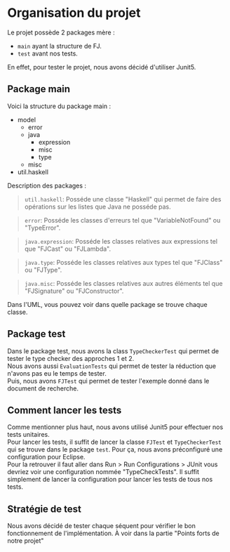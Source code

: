 # Organisation du projet

Le projet possède 2 packages mère :
- `main` ayant la structure de FJ.
- `test` avant nos tests.

En effet, pour tester le projet, nous avons décidé d'utiliser Junit5.

## Package main

Voici la structure du package main :

- model
  - error
  - java
     - expression
	 - misc
	 - type
  - misc
- util.haskell

Description des packages :

> `util.haskell`: Posséde une classe "Haskell" qui permet de faire des opérations sur les listes que Java ne posséde pas.

> `error`: Posséde les classes d'erreurs tel que "VariableNotFound" ou "TypeError".

> `java.expression`: Posséde les classes relatives aux expressions tel que "FJCast" ou "FJLambda".

> `java.type`: Posséde les classes relatives aux types tel que "FJClass" ou "FJType".

> `java.misc`: Posséde les classes relatives aux autres éléments tel que "FJSignature" ou "FJConstructor".

Dans l'UML, vous pouvez voir dans quelle package se trouve chaque classe.

## Package test

Dans le package test, nous avons la class `TypeCheckerTest` qui permet de tester le type checker des approches 1 et 2.<br/>
Nous avons aussi `EvaluationTests` qui permet de tester la réduction que n'avons pas eu le temps de tester.<br/>
Puis, nous avons `FJTest` qui permet de tester l'exemple donné dans le document de recherche.

## Comment lancer les tests

Comme mentionner plus haut, nous avons utilisé Junit5 pour effectuer nos tests unitaires.<br/> Pour lancer les tests, il suffit de lancer la classe `FJTest` et `TypeCheckerTest` qui se trouve dans le package `test`. Pour ça, nous avons préconfiguré une configuration pour Eclipse. <br/>Pour la retrouver il faut aller dans Run > Run Configurations > JUnit vous devriez voir une configuration nommée "TypeCheckTests". Il suffit simplement de lancer la configuration pour lancer les tests de tous nos tests.

## Stratégie de test

Nous avons décidé de tester chaque séquent pour vérifier le bon fonctionnement de l'implémentation. À voir dans la partie "Points forts de notre projet"
